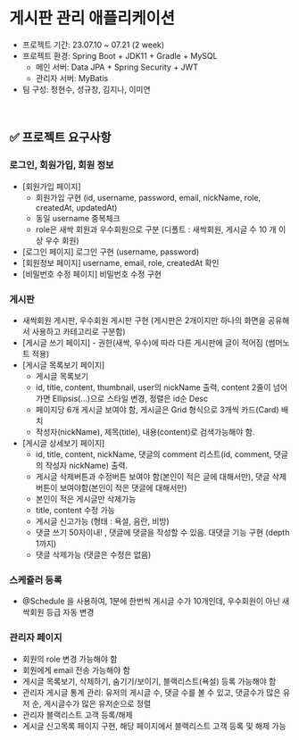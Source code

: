 # 게시판 관리 애플리케이션
- 프로젝트 기간: 23.07.10 ~ 07.21 (2 week)
- 프로젝트 환경: Spring Boot + JDK11 + Gradle + MySQL
  - 메인 서버: Data JPA + Spring Security + JWT
  - 관리자 서버: MyBatis
- 팀 구성: 정현수, 성규창, 김지나, 이미연

<br>

## ✅ 프로젝트 요구사항
### 로그인, 회원가입, 회원 정보
- [회원가입 페이지]
  - 회원가입 구현 (id, username, password, email, nickName, role, createdAt, updatedAt)
  - 동일 username 중복체크
  - role은 새싹 회원과 우수회원으로 구분 (디폴트 : 새싹회원, 게시글 수 10 개 이상 우수 회원)
- [로그인 페이지] 로그인 구현 (username, password)
- [회원정보 페이지] username, email, role, createdAt 확인
- [비밀번호 수정 페이지] 비밀번호 수정 구현

### 게시판
- 새싹회원 게시판, 우수회원 게시판 구현 (게시판은 2개이지만 하나의 화면을 공유해서 사용하고 카테고리로 구분함)
- [게시글 쓰기 페이지] - 권한(새싹, 우수)에 따라 다른 게시판에 글이 적어짐 (썸머노트 적용)
- [게시글 목록보기 페이지]
  - 게시글 목록보기
  - id, title, content, thumbnail, user의 nickName 출력, content 2줄이 넘어가면 Ellipsis(...)으로 스타일 변경, 정렬은 id순 Desc
  - 페이지당 6개 게시글 보여야 함, 게시글은 Grid 형식으로 3개씩 카드(Card) 배치
  - 작성자(nickName), 제목(title), 내용(content)로 검색가능해야 함.
- [게시글 상세보기 페이지]
  - id, title, content, nickName, 댓글의 comment 리스트(id, comment, 댓글의 작성자 nickName) 출력.
  - 게시글 삭제버튼과 수정버튼 보여야 함(본인이 적은 글에 대해서만), 댓글 삭제버튼이 보여야함(본인이 적은 댓글에 대해서만)
  - 본인이 적은 게시글만 삭제가능
  - title, content 수정 가능
  - 게시글 신고가능 (형태 : 욕설, 음란, 비방)
  - 댓글 쓰기 50자이내! , 댓글에 댓글을 작성할 수 있음. 대댓글 기능 구현 (depth 1까지)
  - 댓글 삭제가능 (댓글은 수정은 없음)

### 스케쥴러 등록
- @Schedule 을 사용하여, 1분에 한번씩 게시글 수가 10개인데, 우수회원이 아닌 새싹회원 등급 자동 변경

### 관리자 페이지
- 회원의 role 변경 가능해야 함
- 회원에게 email 전송 가능해야 함
- 게시글 목록보기, 삭제하기, 숨기기/보이기, 블랙리스트(욕설) 등록 가능해야 함
- 관리자 게시글 통계 관리: 유저의 게시글 수, 댓글 수를 볼 수 있고, 댓글수가 많은 유저 순, 게시글수가 많은 유저순으로 정렬
- 관리자 블랙리스트 고객 등록/해제
- 게시글 신고목록 페이지 구현, 해당 페이지에서 블랙리스트 고객 등록 및 해제 가능

